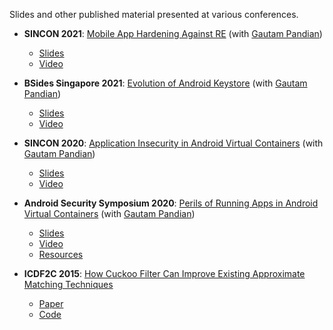 Slides and other published material presented at various conferences. 

- **SINCON 2021**: [Mobile App Hardening Against RE](https://www.infosec-city.com/post/sin21-2-mobile-app-hardening-against-re) (with [Gautam Pandian](https://github.com/darvincisec))
    - [Slides](Sincon2021.MobileAppHardeningRE.pdf)
    - [Video](https://youtu.be/jan506y19WM?t=21650)

- **BSides Singapore 2021**: [Evolution of Android Keystore](https://bsidessg.org/schedule/the-evolution-of-android-keystore/) (with [Gautam Pandian](https://github.com/darvincisec))
    - [Slides](BSidesSG2021_EvolutionOfAndroidKeystore.pdf)
    - [Video](https://www.youtube.com/watch?v=5D82-yRlrWk)

- **SINCON 2020**: [Application Insecurity in Android Virtual Containers](https://www.infosec-city.com/post/sin20-1-application-insecurity-android-virtual-containers) (with [Gautam Pandian](https://github.com/darvincisec))
    - [Slides](Sincon2020.AndroidVirtualContainers.pdf)
    - [Video](https://youtu.be/4t3lVdQoMq4?list=PL58BLgHRerNSd-7wnQ3ZzS1lPkPC9y9r8&t=22786)

- **Android Security Symposium 2020**: [Perils of Running Apps in Android Virtual Containers](https://android.ins.jku.at/symposium/program/) (with [Gautam Pandian](https://github.com/darvincisec))
    - [Slides](AndroidSS2020.AndroidVirtualContainers.pdf)
    - [Video](https://www.youtube.com/watch?v=J4qI_4pLdg4&list=PL61IkVbNYniUTmprGxMnlUFxmFj79Wmpw&index=2)
    - [Resources](https://github.com/su-vikas/conbeerlib)

- **ICDF2C 2015**: [How Cuckoo Filter Can Improve Existing Approximate Matching Techniques](http://link.springer.com/chapter/10.1007/978-3-319-25512-5_4)
    - [Paper](ICDF2C2015.CuckooFiltersApproxMatching.pdf)
    - [Code](https://github.com/su-vikas/mrsh-cf)

